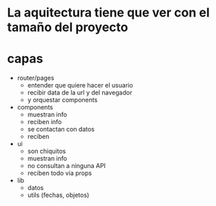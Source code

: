 # La aquitectura tiene que ver con el tamaño del proyecto

# capas

- router/pages
  - entender que quiere hacer el usuario
  - recibir data de la url y del navegador
  - y orquestar components
- components
  - muestran info
  - reciben info
  - se contactan con datos
  - reciben
- ui
  - son chiquitos
  - muestran info
  - no consultan a ninguna API
  - reciben todo via props
- lib
  - datos
  - utils (fechas, objetos)
